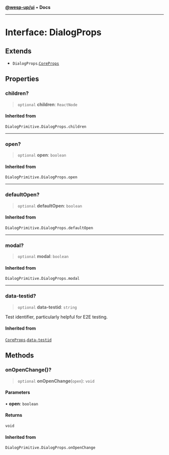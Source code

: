 [**@wesp-up/ui**](../README.md) • **Docs**

***

# Interface: DialogProps

## Extends

- `DialogProps`.[`CoreProps`](CoreProps.md)

## Properties

### children?

> `optional` **children**: `ReactNode`

#### Inherited from

`DialogPrimitive.DialogProps.children`

***

### open?

> `optional` **open**: `boolean`

#### Inherited from

`DialogPrimitive.DialogProps.open`

***

### defaultOpen?

> `optional` **defaultOpen**: `boolean`

#### Inherited from

`DialogPrimitive.DialogProps.defaultOpen`

***

### modal?

> `optional` **modal**: `boolean`

#### Inherited from

`DialogPrimitive.DialogProps.modal`

***

### data-testid?

> `optional` **data-testid**: `string`

Test identifier, particularly helpful for E2E testing.

#### Inherited from

[`CoreProps`](CoreProps.md).[`data-testid`](CoreProps.md#data-testid)

## Methods

### onOpenChange()?

> `optional` **onOpenChange**(`open`): `void`

#### Parameters

• **open**: `boolean`

#### Returns

`void`

#### Inherited from

`DialogPrimitive.DialogProps.onOpenChange`
